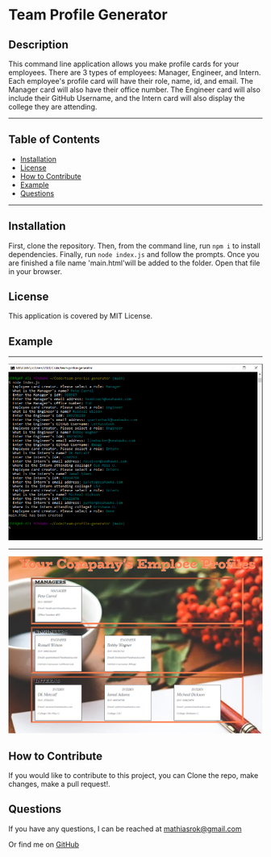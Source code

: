 # Team Profile Generator

## Description
This command line application allows you make profile cards for your employees. There are 3 types of employees: Manager, Engineer, and Intern. Each employee's profile card will have their role, name, id, and email. The Manager card will also have their office number. The Engineer card will also include their GitHub Username, and the Intern card will also display the college they are attending. 

----------------------------------

## Table of Contents

* [Installation](#installation)
* [License](#license)
* [How to Contribute](#How-to-Contribute)
* [Example](#example)
* [Questions](#questions)

----------------------------------

## Installation
First, clone the repository. Then, from the command line, run `npm i` to install dependencies. Finally, run `node index.js` and follow the prompts. Once you are finished a file name 
'main.html'will be added to the folder. Open that file in your browser.


## License
This application is covered by MIT License.

## Example
----------------------------------
![command line screenshot](./src/screenshot2.png)

----------------------------------

![html page screenshot](./src/screenshot.png)


## How to Contribute
If you would like to contribute to this project, you can Clone the repo, make changes, make a pull request!.

## Questions
If you have any questions, I can be reached at [mathiasrok@gmail.com](mathiasrok@gmail.com)

Or find me on [GitHub](MRomano84)